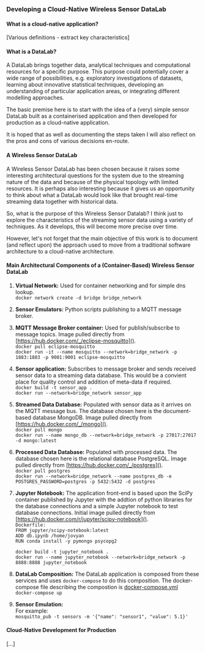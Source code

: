 ### Developing a Cloud-Native Wireless Sensor DataLab

#### What is a cloud-native application?

[Various definitions - extract key characteristics]


#### What is a DataLab?

A DataLab brings together data, analytical techniques and computational resources for a specific purpose. This purpose could potentially
cover a wide range of possibilities, e.g. exploratory investigations of datasets, learning about innovative statistical techniques, developing an 
understanding of particular application areas, or integrating different modelling approaches.

The basic premise here is to start with the idea of a (very) simple sensor DataLab built as a containerised application and then developed for production as a cloud-native application.

It is hoped that as well as documenting the steps taken I will also reflect on the pros and cons of various decisions en-route.

#### A Wireless Sensor DataLab

A Wireless Sensor DataLab has been chosen because it raises some interesting architectural questions for the system due to the streaming nature of the 
data and because of the physical topology with limited resources. It is perhaps also interesting because it gives us an opportunity to think about what
a DataLab would look like that brought real-time streaming data together with historical data.

So, what is the purpose of this Wireless Sensor Datalab? I think just to explore the characteristics of the streaming sensor data using a variety of
techniques. As it develops, this will become more precise over time. 

However, let's not forget that the main objective of this work is to document (and reflect upon) the approach used to move from a traditional software
architecture to a cloud-native architecture.

#### Main Architectural Components of a (Container-Based) Wireless Sensor DataLab



1. **Virtual Network:** Used for container networking and for simple dns lookup.<br>
`docker network create -d bridge bridge_network`

2. **Sensor Emulators:** Python scripts publishing to a MQTT message broker.

3. **MQTT Message Broker container:** Used for publish/subscribe to message topics. Image pulled directly from [https://hub.docker.com/_/eclipse-mosquitto]().  
`docker pull eclipse-mosquitto`  
`docker run -it --name mosquitto --network=bridge_network -p 1883:1883 -p 9001:9001 eclipse-mosquitto`  

4. **Sensor application:** Subscribes to message broker and sends received sensor data to a streaming data database. This would be a convient place for quality control and addition of meta-data if required.   
`docker build -t sensor_app .`  
`docker run --network=bridge_network sensor_app`

5. **Streamed Data Database:** Populated with sensor data as it arrives on the MQTT message bus. The database chosen here is the document-based database MongoDB. Image pulled directly from [https://hub.docker.com/_/mongo]().   
`docker pull mongo`  
`docker run --name mongo_db --network=bridge_network -p 27017:27017 -d mongo:latest`  

6. **Processed Data Database:** Populated with processed data. The database chosen here is the relational database PostgreSQL. Image pulled directly from [https://hub.docker.com/_/postgres]().  
`docker pull postgres`  
`docker run --network=bridge_network --name postgres_db -e POSTGRES_PASSWORD=postgres -p 5432:5432 -d postgres`  

7. **Jupyter Notebook:** The application front-end is based upon the SciPy container published by Jupyter with the addtion of python libraries for the database connections and a simple Jupyter notebook to test database connections. Initial image pulled directly from [https://hub.docker.com/r/jupyter/scipy-notebook]().  
`Dockerfile:`  
`FROM jupyter/scipy-notebook:latest`  
`ADD db.ipynb /home/jovyan`  
`RUN conda install -y pymongo psycopg2`  
` `  
`docker build -t jupyter_notebook .`    
`docker run --name jupyter_notebook --network=bridge_network -p 8888:8888 jupyter_notebook`     

8. **DataLab Composition:** The DataLab application is composed from these services and uses `docker-compose` to do this composition. The docker-compose file describing the compostion is [docker-compose.yml](https://github.com/digsci/datalabs/blob/master/docker-compose.yml)  
`docker-compose up`  


9. **Sensor Emulation:**  
For example:  
`mosquitto_pub -t sensors -m '{"name": "sensor1", "value": 5.1}'`

#### Cloud-Native Development for Production 
[...]


		


